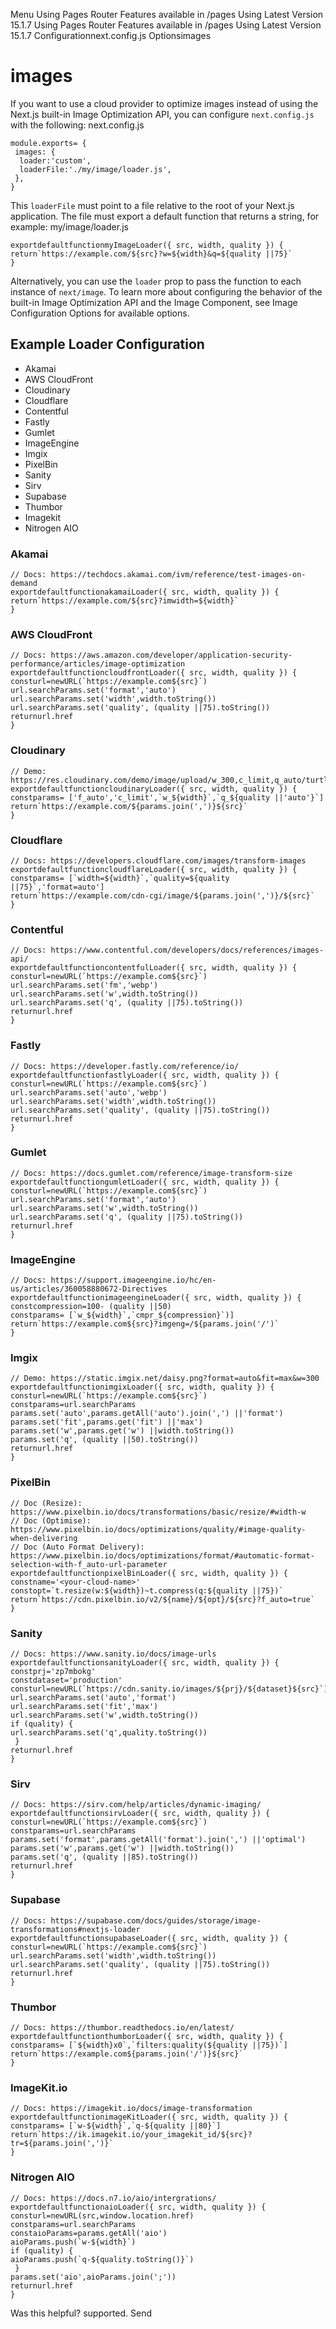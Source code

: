 Menu
Using Pages Router
Features available in /pages
Using Latest Version
15.1.7
Using Pages Router
Features available in /pages
Using Latest Version
15.1.7
Configurationnext.config.js Optionsimages
# images
If you want to use a cloud provider to optimize images instead of using the Next.js built-in Image Optimization API, you can configure `next.config.js` with the following:
next.config.js
```
module.exports= {
 images: {
  loader:'custom',
  loaderFile:'./my/image/loader.js',
 },
}
```

This `loaderFile` must point to a file relative to the root of your Next.js application. The file must export a default function that returns a string, for example:
my/image/loader.js
```
exportdefaultfunctionmyImageLoader({ src, width, quality }) {
return`https://example.com/${src}?w=${width}&q=${quality ||75}`
}
```

Alternatively, you can use the `loader` prop to pass the function to each instance of `next/image`.
To learn more about configuring the behavior of the built-in Image Optimization API and the Image Component, see Image Configuration Options for available options.
## Example Loader Configuration
  * Akamai
  * AWS CloudFront
  * Cloudinary
  * Cloudflare
  * Contentful
  * Fastly
  * Gumlet
  * ImageEngine
  * Imgix
  * PixelBin
  * Sanity
  * Sirv
  * Supabase
  * Thumbor
  * Imagekit
  * Nitrogen AIO


### Akamai
```
// Docs: https://techdocs.akamai.com/ivm/reference/test-images-on-demand
exportdefaultfunctionakamaiLoader({ src, width, quality }) {
return`https://example.com/${src}?imwidth=${width}`
}
```

### AWS CloudFront
```
// Docs: https://aws.amazon.com/developer/application-security-performance/articles/image-optimization
exportdefaultfunctioncloudfrontLoader({ src, width, quality }) {
consturl=newURL(`https://example.com${src}`)
url.searchParams.set('format','auto')
url.searchParams.set('width',width.toString())
url.searchParams.set('quality', (quality ||75).toString())
returnurl.href
}
```

### Cloudinary
```
// Demo: https://res.cloudinary.com/demo/image/upload/w_300,c_limit,q_auto/turtles.jpg
exportdefaultfunctioncloudinaryLoader({ src, width, quality }) {
constparams= ['f_auto','c_limit',`w_${width}`,`q_${quality ||'auto'}`]
return`https://example.com/${params.join(',')}${src}`
}
```

### Cloudflare
```
// Docs: https://developers.cloudflare.com/images/transform-images
exportdefaultfunctioncloudflareLoader({ src, width, quality }) {
constparams= [`width=${width}`,`quality=${quality ||75}`,'format=auto']
return`https://example.com/cdn-cgi/image/${params.join(',')}/${src}`
}
```

### Contentful
```
// Docs: https://www.contentful.com/developers/docs/references/images-api/
exportdefaultfunctioncontentfulLoader({ src, width, quality }) {
consturl=newURL(`https://example.com${src}`)
url.searchParams.set('fm','webp')
url.searchParams.set('w',width.toString())
url.searchParams.set('q', (quality ||75).toString())
returnurl.href
}
```

### Fastly
```
// Docs: https://developer.fastly.com/reference/io/
exportdefaultfunctionfastlyLoader({ src, width, quality }) {
consturl=newURL(`https://example.com${src}`)
url.searchParams.set('auto','webp')
url.searchParams.set('width',width.toString())
url.searchParams.set('quality', (quality ||75).toString())
returnurl.href
}
```

### Gumlet
```
// Docs: https://docs.gumlet.com/reference/image-transform-size
exportdefaultfunctiongumletLoader({ src, width, quality }) {
consturl=newURL(`https://example.com${src}`)
url.searchParams.set('format','auto')
url.searchParams.set('w',width.toString())
url.searchParams.set('q', (quality ||75).toString())
returnurl.href
}
```

### ImageEngine
```
// Docs: https://support.imageengine.io/hc/en-us/articles/360058880672-Directives
exportdefaultfunctionimageengineLoader({ src, width, quality }) {
constcompression=100- (quality ||50)
constparams= [`w_${width}`,`cmpr_${compression}`)]
return`https://example.com${src}?imgeng=/${params.join('/')`
}
```

### Imgix
```
// Demo: https://static.imgix.net/daisy.png?format=auto&fit=max&w=300
exportdefaultfunctionimgixLoader({ src, width, quality }) {
consturl=newURL(`https://example.com${src}`)
constparams=url.searchParams
params.set('auto',params.getAll('auto').join(',') ||'format')
params.set('fit',params.get('fit') ||'max')
params.set('w',params.get('w') ||width.toString())
params.set('q', (quality ||50).toString())
returnurl.href
}
```

### PixelBin
```
// Doc (Resize): https://www.pixelbin.io/docs/transformations/basic/resize/#width-w
// Doc (Optimise): https://www.pixelbin.io/docs/optimizations/quality/#image-quality-when-delivering
// Doc (Auto Format Delivery): https://www.pixelbin.io/docs/optimizations/format/#automatic-format-selection-with-f_auto-url-parameter
exportdefaultfunctionpixelBinLoader({ src, width, quality }) {
constname='<your-cloud-name>'
constopt=`t.resize(w:${width})~t.compress(q:${quality ||75})`
return`https://cdn.pixelbin.io/v2/${name}/${opt}/${src}?f_auto=true`
}
```

### Sanity
```
// Docs: https://www.sanity.io/docs/image-urls
exportdefaultfunctionsanityLoader({ src, width, quality }) {
constprj='zp7mbokg'
constdataset='production'
consturl=newURL(`https://cdn.sanity.io/images/${prj}/${dataset}${src}`)
url.searchParams.set('auto','format')
url.searchParams.set('fit','max')
url.searchParams.set('w',width.toString())
if (quality) {
url.searchParams.set('q',quality.toString())
 }
returnurl.href
}
```

### Sirv
```
// Docs: https://sirv.com/help/articles/dynamic-imaging/
exportdefaultfunctionsirvLoader({ src, width, quality }) {
consturl=newURL(`https://example.com${src}`)
constparams=url.searchParams
params.set('format',params.getAll('format').join(',') ||'optimal')
params.set('w',params.get('w') ||width.toString())
params.set('q', (quality ||85).toString())
returnurl.href
}
```

### Supabase
```
// Docs: https://supabase.com/docs/guides/storage/image-transformations#nextjs-loader
exportdefaultfunctionsupabaseLoader({ src, width, quality }) {
consturl=newURL(`https://example.com${src}`)
url.searchParams.set('width',width.toString())
url.searchParams.set('quality', (quality ||75).toString())
returnurl.href
}
```

### Thumbor
```
// Docs: https://thumbor.readthedocs.io/en/latest/
exportdefaultfunctionthumborLoader({ src, width, quality }) {
constparams= [`${width}x0`,`filters:quality(${quality ||75})`]
return`https://example.com${params.join('/')}${src}`
}
```

### ImageKit.io
```
// Docs: https://imagekit.io/docs/image-transformation
exportdefaultfunctionimageKitLoader({ src, width, quality }) {
constparams= [`w-${width}`,`q-${quality ||80}`]
return`https://ik.imagekit.io/your_imagekit_id/${src}?tr=${params.join(',')}`
}
```

### Nitrogen AIO
```
// Docs: https://docs.n7.io/aio/intergrations/
exportdefaultfunctionaioLoader({ src, width, quality }) {
consturl=newURL(src,window.location.href)
constparams=url.searchParams
constaioParams=params.getAll('aio')
aioParams.push(`w-${width}`)
if (quality) {
aioParams.push(`q-${quality.toString()}`)
 }
params.set('aio',aioParams.join(';'))
returnurl.href
}
```

Was this helpful?
supported.
Send
